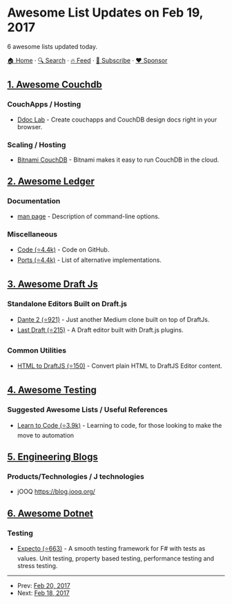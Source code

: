 # Awesome List Updates on Feb 19, 2017

6 awesome lists updated today.

[🏠 Home](/README.md) · [🔍 Search](https://www.trackawesomelist.com/search/) · [🔥 Feed](https://www.trackawesomelist.com/rss.xml) · [📮 Subscribe](https://trackawesomelist.us17.list-manage.com/subscribe?u=d2f0117aa829c83a63ec63c2f&id=36a103854c) · [❤️  Sponsor](https://github.com/sponsors/theowenyoung)



## [1. Awesome Couchdb](/content/quangv/awesome-couchdb/README.md)

### CouchApps / Hosting

*   [Ddoc Lab](http://ddoc.me/) - Create couchapps and CouchDB design docs right in your browser.

### Scaling / Hosting

*   [Bitnami CouchDB](https://bitnami.com/stack/couchdb) - Bitnami makes it easy to run CouchDB in the cloud.

## [2. Awesome Ledger](/content/sfischer13/awesome-ledger/README.md)

### Documentation

*   [man page](http://ledger-cli.org/3.0/doc/ledger.1.html) - Description of command-line options.

### Miscellaneous

*   [Code (⭐4.4k)](https://github.com/ledger/ledger) - Code on GitHub.
*   [Ports (⭐4.4k)](https://github.com/ledger/ledger/wiki/Ports) - List of alternative implementations.

## [3. Awesome Draft Js](/content/nikgraf/awesome-draft-js/README.md)

### Standalone Editors Built on Draft.js

*   [Dante 2 (⭐921)](https://github.com/michelson/dante2) - Just another Medium clone built on top of DraftJs.
*   [Last Draft (⭐215)](https://github.com/vacenz/last-draft) - A Draft editor built with Draft.js plugins.

### Common Utilities

*   [HTML to DraftJS (⭐150)](https://github.com/jpuri/html-to-draftjs) - Convert plain HTML to DraftJS Editor content.

## [4. Awesome Testing](/content/TheJambo/awesome-testing/README.md)

### Suggested Awesome Lists / Useful References

*   [Learn to Code (⭐3.9k)](https://github.com/karlhorky/learn-to-program) - Learning to code, for those looking to make the move to automation

## [5. Engineering Blogs](/content/kilimchoi/engineering-blogs/README.md)

### Products/Technologies / J technologies

*   jOOQ <https://blog.jooq.org/>

## [6. Awesome Dotnet](/content/quozd/awesome-dotnet/README.md)

### Testing

*   [Expecto (⭐663)](https://github.com/haf/expecto) - A smooth testing framework for F# with tests as values. Unit testing, property based testing, performance testing and stress testing.

---

- Prev: [Feb 20, 2017](/content/2017/02/20/README.md)
- Next: [Feb 18, 2017](/content/2017/02/18/README.md)